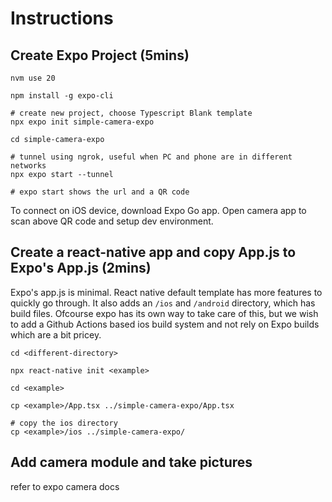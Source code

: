 # Instructions

## Create Expo Project (5mins)

```
nvm use 20

npm install -g expo-cli

# create new project, choose Typescript Blank template
npx expo init simple-camera-expo

cd simple-camera-expo

# tunnel using ngrok, useful when PC and phone are in different networks
npx expo start --tunnel

# expo start shows the url and a QR code
```

To connect on iOS device, download Expo Go app. Open camera app to scan above QR code and setup dev environment.

## Create a react-native app and copy App.js to Expo's App.js (2mins)

Expo's app.js is minimal. React native default template has more features to quickly go through. It also adds an `/ios` and `/android` directory, which has build files. Ofcourse expo has its own way to take care of this, but we wish to add a Github Actions based ios build system and not rely on Expo builds which are a bit pricey.

```
cd <different-directory>

npx react-native init <example>

cd <example>

cp <example>/App.tsx ../simple-camera-expo/App.tsx

# copy the ios directory
cp <example>/ios ../simple-camera-expo/
```

## Add camera module and take pictures

refer to expo camera docs